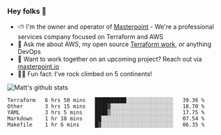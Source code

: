 

### Hey folks 👋

- ⛅️ I'm the owner and operator of [Masterpoint](https://masterpoint.io) - We're a professional services company focused on Terraform and AWS
- 💬 Ask me about AWS, my open source [Terraform work](https://github.com/masterpointio?q=terraform&type=&language=hcl), or anything DevOps
- 🔨 Want to work together on an upcoming project? Reach out via [masterpoint.io](https://masterpoint.io)
- 🧗‍♂️ Fun fact: I've rock climbed on 5 continents! 


![Matt's github stats](https://github-readme-stats.vercel.app/api?username=Gowiem&count_private=true&theme=cobalt&show_icons=true)

<!--START_SECTION:waka-->
```text
Terraform   6 hrs 50 mins   ██████████░░░░░░░░░░░░░░░   39.36 % 
Other       3 hrs 15 mins   ████▓░░░░░░░░░░░░░░░░░░░░   18.70 % 
YAML        3 hrs 5 mins    ████▒░░░░░░░░░░░░░░░░░░░░   17.75 % 
Markdown    1 hr 18 mins    ██░░░░░░░░░░░░░░░░░░░░░░░   07.54 % 
Makefile    1 hr 6 mins     █▓░░░░░░░░░░░░░░░░░░░░░░░   06.35 % 
```
<!--END_SECTION:waka-->
